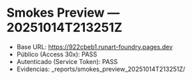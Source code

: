 # Smokes Preview — 20251014T213251Z
- Base URL: https://922cbeb1.runart-foundry.pages.dev
- Público (Access 30x): PASS
- Autenticado (Service Token): PASS
- Evidencias: _reports/smokes_preview_20251014T213251Z/

